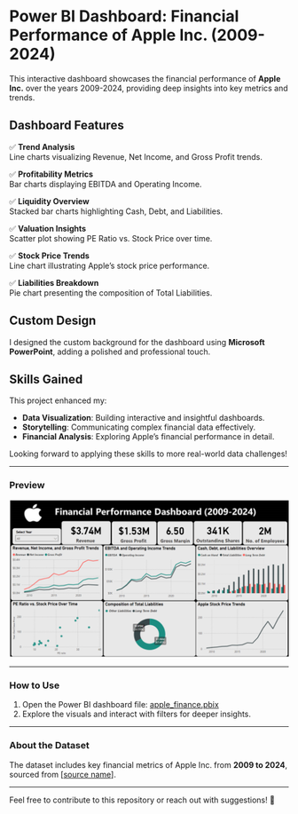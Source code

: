 # Power BI Dashboard: Financial Performance of Apple Inc. (2009-2024)

This interactive dashboard showcases the financial performance of **Apple Inc.** over the years 2009-2024, providing deep insights into key metrics and trends.

## Dashboard Features

✅ **Trend Analysis**  
Line charts visualizing Revenue, Net Income, and Gross Profit trends.

✅ **Profitability Metrics**  
Bar charts displaying EBITDA and Operating Income.

✅ **Liquidity Overview**  
Stacked bar charts highlighting Cash, Debt, and Liabilities.

✅ **Valuation Insights**  
Scatter plot showing PE Ratio vs. Stock Price over time.

✅ **Stock Price Trends**  
Line chart illustrating Apple’s stock price performance.

✅ **Liabilities Breakdown**  
Pie chart presenting the composition of Total Liabilities.

## Custom Design
I designed the custom background for the dashboard using **Microsoft PowerPoint**, adding a polished and professional touch.

## Skills Gained
This project enhanced my:
- **Data Visualization**: Building interactive and insightful dashboards.
- **Storytelling**: Communicating complex financial data effectively.
- **Financial Analysis**: Exploring Apple’s financial performance in detail.

Looking forward to applying these skills to more real-world data challenges!

---

### Preview
![Dashboard](./screenshots/first_page.png)

---

### How to Use
1. Open the Power BI dashboard file: [apple_finance.pbix](./apple_finance.pbix)
2. Explore the visuals and interact with filters for deeper insights.

---

### About the Dataset
The dataset includes key financial metrics of Apple Inc. from **2009 to 2024**, sourced from [[source name](https://www.kaggle.com/datasets/jamiedcollins/hjsjdjdjdjd?resource=download)].

---

Feel free to contribute to this repository or reach out with suggestions! 🎉



